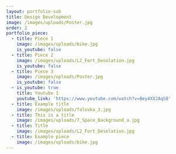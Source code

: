 ```yaml
---
layout: portfolio-sub
title: Design Development
image: /images/uploads/Poster.jpg
order: 2
portfolio_piece:
  - title: Piece 1
    image: /images/uploads/bike.jpg
    is_youtube: false
  - title: Piece 2
    image: /images/uploads/L2_Fort_Desolation.jpg
    is_youtube: false
  - title: Piece 3
    image: /images/uploads/Poster.jpg
    is_youtube: false
  - is_youtube: true
    title: Youtube 1
    youtube_link: 'https://www.youtube.com/watch?v=Bey4XXJAqS8'
  - title: Example title
    image: /images/uploads/Talovka_3.jpg
  - title: This is a title
    image: /images/uploads/7_Space_Background_a.jpg
  - title: Title
    image: /images/uploads/L2_Fort_Desolation.jpg
  - title: Example piece
    image: /images/uploads/bike.jpg
---
```


